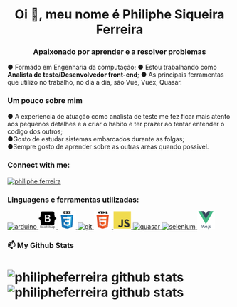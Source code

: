 <h1 align="center">Oi 👋, meu nome é Philiphe Siqueira Ferreira</h1>
<h3 align="center">Apaixonado por aprender e a resolver problemas</h3>

● Formado em Engenharia da computação;
●  Estou trabalhando como **Analista de teste/Desenvolvedor front-end**;
● As principais ferramentas que utilizo no trabalho, no dia a dia, são Vue, Vuex, Quasar.

<h3> Um pouco sobre mim </h3>
● A experiencia de atuação como analista de teste me fez ficar mais atento aos pequenos detalhes e a criar o habito e ter prazer ao tentar entender o codigo dos outros;<br/>
●Gosto de estudar sistemas embarcados durante as folgas;<br/>
●Sempre gosto de aprender sobre as outras areas quando possivel.<br/>

<h3 align="left">Connect with me:</h3>
<p align="left">
<a href="[https://linkedin.com/in/philiphe ferreira](https://www.linkedin.com/in/philiphe-ferreira-24b572135/)" target="blank"><img align="center" src="https://raw.githubusercontent.com/rahuldkjain/github-profile-readme-generator/master/src/images/icons/Social/linked-in-alt.svg" alt="philiphe ferreira" height="30" width="40" /></a>
</p>

<h3 align="left">Linguagens e ferramentas utilizadas:</h3>
<p align="left"> <a href="https://www.arduino.cc/" target="_blank" rel="noreferrer"> <img src="https://cdn.worldvectorlogo.com/logos/arduino-1.svg" alt="arduino" width="40" height="40"/> </a> <a href="https://getbootstrap.com" target="_blank" rel="noreferrer"> <img src="https://raw.githubusercontent.com/devicons/devicon/master/icons/bootstrap/bootstrap-plain-wordmark.svg" alt="bootstrap" width="40" height="40"/> </a> <a href="https://www.w3schools.com/css/" target="_blank" rel="noreferrer"> <img src="https://raw.githubusercontent.com/devicons/devicon/master/icons/css3/css3-original-wordmark.svg" alt="css3" width="40" height="40"/> </a> <a href="https://git-scm.com/" target="_blank" rel="noreferrer"> <img src="https://www.vectorlogo.zone/logos/git-scm/git-scm-icon.svg" alt="git" width="40" height="40"/> </a> <a href="https://www.w3.org/html/" target="_blank" rel="noreferrer"> <img src="https://raw.githubusercontent.com/devicons/devicon/master/icons/html5/html5-original-wordmark.svg" alt="html5" width="40" height="40"/> </a> <a href="https://developer.mozilla.org/en-US/docs/Web/JavaScript" target="_blank" rel="noreferrer"> <img src="https://raw.githubusercontent.com/devicons/devicon/master/icons/javascript/javascript-original.svg" alt="javascript" width="40" height="40"/> </a> <a href="https://quasar.dev/" target="_blank" rel="noreferrer"> <img src="https://cdn.quasar.dev/logo/svg/quasar-logo.svg" alt="quasar" width="40" height="40"/> </a> <a href="https://www.selenium.dev" target="_blank" rel="noreferrer"> <img src="https://raw.githubusercontent.com/detain/svg-logos/780f25886640cef088af994181646db2f6b1a3f8/svg/selenium-logo.svg" alt="selenium" width="40" height="40"/> </a> <a href="https://vuejs.org/" target="_blank" rel="noreferrer"> <img src="https://raw.githubusercontent.com/devicons/devicon/master/icons/vuejs/vuejs-original-wordmark.svg" alt="vuejs" width="40" height="40"/> </a> </p>

<h3>📫 My Github Stats</h3>
<h1>
  <img alt="philipheferreira github stats" width="45%" height="150" src="https://github-readme-stats.vercel.app/api?username=philipheferreira&show_icons=true" />
  <img alt="philipheferreira github stats" width="45%" height="150" src="https://github-readme-stats.vercel.app/api/top-langs/?username=philipheferreira&layout=compact" />
  <!--
  <img alt="philipheferreira github stats" width="45%" height="200" src="https://github-readme-stats.vercel.app/api/top-langs/?username=philipheferreira&hide_progress=false" />
  
  
  [![Top Langs](https://github-readme-stats.vercel.app/api/top-langs/?username=anuraghazra&hide_progress=true)](https://github.com/anuraghazra/github-readme-stats)
  -->
  <div height="150"></div>
</h1>
